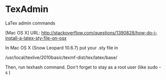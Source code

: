 TexAdmin
========

LaTex admin commands


[Mac OS X]
URL: http://stackoverflow.com/questions/1390828/how-do-i-install-a-latex-sty-file-on-osx

In Mac OS X (Snow Leopard 10.6.7) put your .sty file in

/usr/local/texlive/2010basic/texmf-dist/tex/latex/base/

Then, run texhash command. Don't forget to stay as a root user (like sudo -s )
